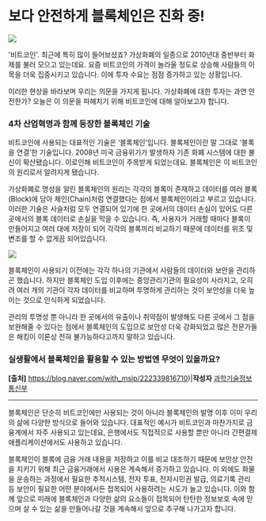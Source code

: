 # 보다 안전하게 블록체인은 진화 중!

<img src="https://postfiles.pstatic.net/MjAyMTA1MDZfMTA1/MDAxNjIwMjYzNDQwODk4.gZP7LxMWCyMvV-oN1FEgkQKol9nPvxTRqEvGVL8yLaUg.bXTC80kMLk8b3zBXkff9z_wQQu8a4cyDScymBW1znXUg.JPEG.with_msip/0504_%EB%B8%94%EB%A1%9C%EA%B7%B8%EC%8D%B8%EB%84%A4%EC%9D%BC1.jpg?type=w966">

'비트코인'. 최근에 특히 많이 들어보셨죠? 가상화폐의 일종으로 2010년대 중반부터 화제를 불러 모으고 있는데요. 요즘 비트코인의 가격이 놀라울 정도로 상승해 사람들의 이목을 더욱 집중시키고 있습니다. 이에 투자 수요는 점점 증가하고 있는 상황입니다.

이러한 현상을 바라보며 우리는 의문을 가지게 됩니다. 가상화폐에 대한 투자는 과연 안전한가? 오늘은 이 의문을 파헤치기 위해 비트코인에 대해 알아보고자 합니다.



### 4차 산업혁명과 함께 등장한 블록체인 기술

비트코인에 사용되는 대표적인 기술은 ‘블록체인’입니다. 블록체인이란 말 그대로 ‘블록을 연결’한 기술입니다. 2008년 미국 금융위기가 발생하자 기존 화폐 시스템에 대한 불신이 확산됐습니다. 이로인해 비트코인이 주목받게 되었는데요. 블록체인은 이 비트코인의 원리로서 알려지게 됐습니다.

가상화폐로 명성을 알린 블록체인의 원리는 각각의 블록이 존재하고 데이터를 여러 블록(Block)에 담아 체인(Chain)처럼 연결했다는 점에서 블록체인이라고 부르고 있습니다. 이러한 기술은 사슬처럼 모두 연결되어 있기에 한 곳에서의 데이터 손실이 있어도 다른 곳에서의 블록 데이터로 손실을 막을 수 있습니다. 즉, 사용자가 거래할 때마다 블록이 만들어지고 여러 대에 저장이 되어 각각의 블록끼리 비교하기 때문에 데이터를 위조 및 변조를 할 수 없게끔 되어있습니다.

<img src="https://postfiles.pstatic.net/MjAyMTA1MDRfMTUx/MDAxNjIwMDk0Mjc2NTQw.7-BZyjFRdK692eTelBCYnOebQc5U-Y7g5pvTE9Ppdrcg.egBzJ3fkYkLmEhXLk34UGu8N6e-FE-nFtMNwPz4_bhMg.PNG.with_msip/%EC%82%AC%EC%A7%842.png?type=w966">

블록체인이 사용되기 이전에는 각각 하나의 기관에서 사람들의 데이터와 보안을 관리하곤 했습니다. 하지만 블록체인 도입 이후에는 중앙관리기관의 필요성이 사라지고, 오히려 여러 개의 기관이 각자 데이터를 비교하며 투명하게 관리하는 것이 보안성을 더욱 높이는 것으로 인식하게 되었습니다.

관리의 투명성 뿐 아니라 한 곳에서의 유출이나 취약점이 발생해도 다른 곳에서 그 점을 보완해줄 수 있다는 점에서 블록체인의 도입으로 보안성 더욱 강화되었고 많은 전문가들은 해킹이 이론상 전혀 불가능하다고까지 말하고 있습니다.



### 실생활에서 블록체인을 활용할 수 있는 방법엔 무엇이 있을까요?



**[출처]** https://blog.naver.com/with_msip/222339816710)|**작성자** [과학기술정보통신부](https://blog.naver.com/with_msip)





















------------------

블록체인은 단순히 비트코인에만 사용되는 것이 아니라 블록체인의 발명 이후 이미 우리의 삶에 다양한 방식으로 들어와 있습니다. 대표적인 예시가 비트코인과 마찬가지로 금융계에서 자주 사용되고 있는데요, 은행에서도 직접적으로 사용할 뿐만 아니라 간편결제 애플리케이션에서도 사용하고 있습니다.



블록체인이 블록에 금융 거래 내용을 저장하고 이를 비교 대조하기 때문에 보안상 안전을 지키기 위해 최근 금융거래에서 사용은 계속해서 증가하고 있습니다. 이 외에도 화물을 운송하는 과정에서 필요한 추적시스템, 전자 투표, 전자시민권 발급, 의료기록 관리 등 보안이 필요한 어떤 분야에서든 접목되어 사용하려는 시도가 늘고 있습니다. 이와 함께 앞으로 미래에 블록체인과 다양한 삶의 요소들이 접목되어 탄탄한 정보보호 속에 믿으며 살 수 있는 삶을 만들어나갈 것을 계속해서 앞으로 추구해 나가고자 합니다.


